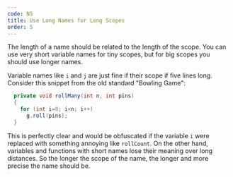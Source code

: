 ```yaml
---
code: N5
title: Use Long Names for Long Scopes
order: 5
---
```

The length of a name should be related to the length of the scope.
You can use very short variable names for tiny scopes, but for big scopes you should use longer names.

Variable names like `i` and `j` are just fine if their scope if five lines long.
Consider this snippet from the old standard "Bowling Game":

```java
  private void rollMany(int n, int pins)
  {
    for (int i=0; i<n; i++)
      g.roll(pins);
  }
```

This is perfectly clear and would be obfuscated if the variable `i` were replaced with something annoying like `rollCount`.
On the other hand, variables and functions with short names lose their meaning over long distances.
So the longer the scope of the name, the longer and more precise the name should be.